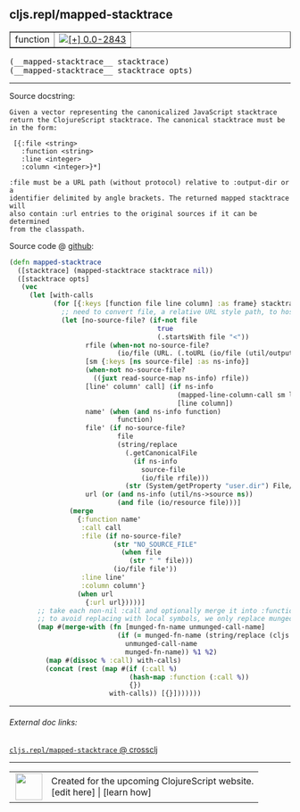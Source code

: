 ## cljs.repl/mapped-stacktrace



 <table border="1">
<tr>
<td>function</td>
<td><a href="https://github.com/cljsinfo/cljs-api-docs/tree/0.0-2843"><img valign="middle" alt="[+] 0.0-2843" title="Added in 0.0-2843" src="https://img.shields.io/badge/+-0.0--2843-lightgrey.svg"></a> </td>
</tr>
</table>


 <samp>
(__mapped-stacktrace__ stacktrace)<br>
</samp>
 <samp>
(__mapped-stacktrace__ stacktrace opts)<br>
</samp>

---





Source docstring:

```
Given a vector representing the canonicalized JavaScript stacktrace
return the ClojureScript stacktrace. The canonical stacktrace must be
in the form:

 [{:file <string>
   :function <string>
   :line <integer>
   :column <integer>}*]

:file must be a URL path (without protocol) relative to :output-dir or a
identifier delimited by angle brackets. The returned mapped stacktrace will
also contain :url entries to the original sources if it can be determined
from the classpath.
```


Source code @ [github](https://github.com/clojure/clojurescript/blob/r3196/src/clj/cljs/repl.clj#L265-L330):

```clj
(defn mapped-stacktrace
  ([stacktrace] (mapped-stacktrace stacktrace nil))
  ([stacktrace opts]
   (vec
     (let [with-calls
           (for [{:keys [function file line column] :as frame} stacktrace]
             ;; need to convert file, a relative URL style path, to host-specific file
             (let [no-source-file? (if-not file
                                     true
                                     (.startsWith file "<"))
                   rfile (when-not no-source-file?
                           (io/file (URL. (.toURL (io/file (util/output-directory opts))) file)))
                   [sm {:keys [ns source-file] :as ns-info}]
                   (when-not no-source-file?
                     ((juxt read-source-map ns-info) rfile))
                   [line' column' call] (if ns-info
                                          (mapped-line-column-call sm line column)
                                          [line column])
                   name' (when (and ns-info function)
                           function)
                   file' (if no-source-file?
                           file
                           (string/replace
                             (.getCanonicalFile
                               (if ns-info
                                 source-file
                                 (io/file rfile)))
                             (str (System/getProperty "user.dir") File/separator) ""))
                   url (or (and ns-info (util/ns->source ns))
                           (and file (io/resource file)))]
               (merge
                 {:function name'
                  :call call
                  :file (if no-source-file?
                          (str "NO_SOURCE_FILE"
                            (when file
                              (str " " file)))
                          (io/file file'))
                  :line line'
                  :column column'}
                 (when url
                   {:url url}))))]
       ;; take each non-nil :call and optionally merge it into :function one-level up
       ;; to avoid replacing with local symbols, we only replace munged name if we can munge call symbol back to it
       (map #(merge-with (fn [munged-fn-name unmunged-call-name]
                           (if (= munged-fn-name (string/replace (cljs.compiler/munge unmunged-call-name) "." "$"))
                             unmunged-call-name
                             munged-fn-name)) %1 %2)
         (map #(dissoc % :call) with-calls)
         (concat (rest (map #(if (:call %)
                              (hash-map :function (:call %))
                              {})
                         with-calls)) [{}]))))))
```

<!--
Repo - tag - source tree - lines:

 <pre>
clojurescript @ r3196
└── src
    └── clj
        └── cljs
            └── <ins>[repl.clj:265-330](https://github.com/clojure/clojurescript/blob/r3196/src/clj/cljs/repl.clj#L265-L330)</ins>
</pre>

-->

---



###### External doc links:

[`cljs.repl/mapped-stacktrace` @ crossclj](http://crossclj.info/fun/cljs.repl/mapped-stacktrace.html)<br>

---

 <table>
<tr><td>
<img valign="middle" align="right" width="48px" src="http://i.imgur.com/Hi20huC.png">
</td><td>
Created for the upcoming ClojureScript website.<br>
[edit here] | [learn how]
</td></tr></table>

[edit here]:https://github.com/cljsinfo/cljs-api-docs/blob/master/cljsdoc/cljs.repl/mapped-stacktrace.cljsdoc
[learn how]:https://github.com/cljsinfo/cljs-api-docs/wiki/cljsdoc-files

<!--

This information was too distracting to show to readers, but I'll leave it
commented here since it is helpful to:

- pretty-print the data used to generate this document
- and show how to retrieve that data



The API data for this symbol:

```clj
{:ns "cljs.repl",
 :name "mapped-stacktrace",
 :signature ["[stacktrace]" "[stacktrace opts]"],
 :history [["+" "0.0-2843"]],
 :type "function",
 :full-name-encode "cljs.repl/mapped-stacktrace",
 :source {:code "(defn mapped-stacktrace\n  ([stacktrace] (mapped-stacktrace stacktrace nil))\n  ([stacktrace opts]\n   (vec\n     (let [with-calls\n           (for [{:keys [function file line column] :as frame} stacktrace]\n             ;; need to convert file, a relative URL style path, to host-specific file\n             (let [no-source-file? (if-not file\n                                     true\n                                     (.startsWith file \"<\"))\n                   rfile (when-not no-source-file?\n                           (io/file (URL. (.toURL (io/file (util/output-directory opts))) file)))\n                   [sm {:keys [ns source-file] :as ns-info}]\n                   (when-not no-source-file?\n                     ((juxt read-source-map ns-info) rfile))\n                   [line' column' call] (if ns-info\n                                          (mapped-line-column-call sm line column)\n                                          [line column])\n                   name' (when (and ns-info function)\n                           function)\n                   file' (if no-source-file?\n                           file\n                           (string/replace\n                             (.getCanonicalFile\n                               (if ns-info\n                                 source-file\n                                 (io/file rfile)))\n                             (str (System/getProperty \"user.dir\") File/separator) \"\"))\n                   url (or (and ns-info (util/ns->source ns))\n                           (and file (io/resource file)))]\n               (merge\n                 {:function name'\n                  :call call\n                  :file (if no-source-file?\n                          (str \"NO_SOURCE_FILE\"\n                            (when file\n                              (str \" \" file)))\n                          (io/file file'))\n                  :line line'\n                  :column column'}\n                 (when url\n                   {:url url}))))]\n       ;; take each non-nil :call and optionally merge it into :function one-level up\n       ;; to avoid replacing with local symbols, we only replace munged name if we can munge call symbol back to it\n       (map #(merge-with (fn [munged-fn-name unmunged-call-name]\n                           (if (= munged-fn-name (string/replace (cljs.compiler/munge unmunged-call-name) \".\" \"$\"))\n                             unmunged-call-name\n                             munged-fn-name)) %1 %2)\n         (map #(dissoc % :call) with-calls)\n         (concat (rest (map #(if (:call %)\n                              (hash-map :function (:call %))\n                              {})\n                         with-calls)) [{}]))))))",
          :title "Source code",
          :repo "clojurescript",
          :tag "r3196",
          :filename "src/clj/cljs/repl.clj",
          :lines [265 330]},
 :full-name "cljs.repl/mapped-stacktrace",
 :docstring "Given a vector representing the canonicalized JavaScript stacktrace\nreturn the ClojureScript stacktrace. The canonical stacktrace must be\nin the form:\n\n [{:file <string>\n   :function <string>\n   :line <integer>\n   :column <integer>}*]\n\n:file must be a URL path (without protocol) relative to :output-dir or a\nidentifier delimited by angle brackets. The returned mapped stacktrace will\nalso contain :url entries to the original sources if it can be determined\nfrom the classpath."}

```

Retrieve the API data for this symbol:

```clj
;; from Clojure REPL
(require '[clojure.edn :as edn])
(-> (slurp "https://raw.githubusercontent.com/cljsinfo/cljs-api-docs/catalog/cljs-api.edn")
    (edn/read-string)
    (get-in [:symbols "cljs.repl/mapped-stacktrace"]))
```

-->
